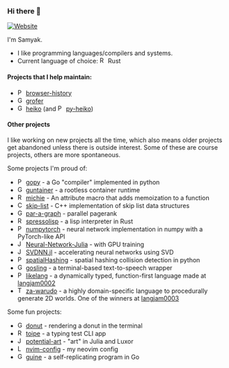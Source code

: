### Hi there 👋

[![Website](https://img.shields.io/website?label=samyak.me&style=flat-square&url=https%3A%2F%2Fsamyak.me)](https://samyak.me)

I'm Samyak.

- I like programming languages/compilers and systems.
- Current language of choice: <a href="#"><img src="https://raw.githubusercontent.com/rust-lang/rust-artwork/master/logo/rust-logo-64x64.png" alt="Rust logo" width="15"></a> Rust

#### Projects that I help maintain:

- <a href="#"><img src="https://upload.wikimedia.org/wikipedia/commons/c/c3/Python-logo-notext.svg" alt="Python logo" width="15"></a> [browser-history](https://github.com/pesos/browser-history)
- <a href="#"><img src="https://upload.wikimedia.org/wikipedia/commons/0/05/Go_Logo_Blue.svg" alt="Go lang logo" width="15"></a> [grofer](https://github.com/pesos/grofer/)
- <a href="#"><img src="https://upload.wikimedia.org/wikipedia/commons/0/05/Go_Logo_Blue.svg" alt="Go lang logo" width="15"></a> [heiko](https://github.com/psiayn/heiko) (and <a href="#"><img src="https://upload.wikimedia.org/wikipedia/commons/c/c3/Python-logo-notext.svg" alt="Python logo" width="15"></a> [py-heiko](https://github.com/pesos/heiko))

#### Other projects

I like working on new projects all the time, which also means older projects get abandoned unless there is outside interest. Some of these are course projects, others are more spontaneous.

Some projects I'm proud of:
 - <a href="#"><img src="https://upload.wikimedia.org/wikipedia/commons/c/c3/Python-logo-notext.svg" alt="Python logo" width="15"></a> [gopy](https://github.com/Samyak2/gopy) - a Go "compiler" implemented in python
 - <a href="#"><img src="https://upload.wikimedia.org/wikipedia/commons/0/05/Go_Logo_Blue.svg" alt="Go lang logo" width="15"></a> [guntainer](https://github.com/Samyak2/guntainer) - a rootless container runtime
 - <a href="#"><img src="https://raw.githubusercontent.com/rust-lang/rust-artwork/master/logo/rust-logo-64x64.png" alt="Rust logo" width="15"></a> [michie](https://github.com/mobusoperandi/michie) - An attribute macro that adds memoization to a function
 - <a href="#"><img src="https://upload.wikimedia.org/wikipedia/commons/1/18/ISO_C%2B%2B_Logo.svg" alt="C++ logo" width="15"></a> [skip-list](https://github.com/Samyak2/skip-list) - C++ implementation of skip list data structures
 - <a href="#"><img src="https://upload.wikimedia.org/wikipedia/commons/0/05/Go_Logo_Blue.svg" alt="Go lang logo" width="15"></a> [par-a-graph](https://github.com/metonymic-smokey/par-a-graph) - parallel pagerank
 - <a href="#"><img src="https://raw.githubusercontent.com/rust-lang/rust-artwork/master/logo/rust-logo-64x64.png" alt="Rust logo" width="15"></a> [spressolisp](https://github.com/psiayn/spressolisp) - a lisp interpreter in Rust
 - <a href="#"><img src="https://upload.wikimedia.org/wikipedia/commons/c/c3/Python-logo-notext.svg" alt="Python logo" width="15"></a> [numpytorch](https://github.com/Samyak2/numpytorch) - neural network implementation in numpy with a PyTorch-like API
 - <a href="#"><img src="https://user-images.githubusercontent.com/34161949/140472262-52741b2b-b2da-4c6b-9835-668d6ff50171.png" alt="Julia logo" width="15"></a> [Neural-Network-Julia](https://github.com/Samyak2/Neural-Network-Julia) - with GPU training
 - <a href="#"><img src="https://user-images.githubusercontent.com/34161949/140472262-52741b2b-b2da-4c6b-9835-668d6ff50171.png" alt="Julia logo" width="15"></a> [SVDNN.jl](https://github.com/Samyak2/SVDNN.jl) - accelerating neural networks using SVD
 - <a href="#"><img src="https://upload.wikimedia.org/wikipedia/commons/c/c3/Python-logo-notext.svg" alt="Python logo" width="15"></a> [spatialHashing](https://github.com/psiayn/spatialHashing) - spatial hashing collision detection in python
 - <a href="#"><img src="https://upload.wikimedia.org/wikipedia/commons/0/05/Go_Logo_Blue.svg" alt="Go lang logo" width="15"></a> [gosling](https://github.com/Samyak2/gosling/) - a terminal-based text-to-speech wrapper
 - <a href="#"><img src="https://upload.wikimedia.org/wikipedia/commons/c/c3/Python-logo-notext.svg" alt="Python logo" width="15"></a> [likelang](https://github.com/psiayn/likelang/) - a dynamically typed, function-first language made at [langjam0002](https://github.com/langjam/jam0002/)
 - <a href="#"><img src="https://upload.wikimedia.org/wikipedia/commons/4/4c/Typescript_logo_2020.svg" alt="TypeScript logo" width="15"></a> [za-warudo](https://github.com/langjam/jam0003/issues/76) - a highly domain-specific language to procedurally generate 2D worlds. One of the winners at [langjam0003](https://youtu.be/g_dBJW8q7QA?t=479)

Some fun projects:
 - <a href="#"><img src="https://upload.wikimedia.org/wikipedia/commons/0/05/Go_Logo_Blue.svg" alt="Go lang logo" width="15"></a> [donut](https://github.com/Samyak2/donut) - rendering a donut in the terminal
 - <a href="#"><img src="https://raw.githubusercontent.com/rust-lang/rust-artwork/master/logo/rust-logo-64x64.png" alt="Rust logo" width="15"></a> [toipe](https://github.com/Samyak2/toipe) - a typing test CLI app
 - <a href="#"><img src="https://user-images.githubusercontent.com/34161949/140472262-52741b2b-b2da-4c6b-9835-668d6ff50171.png" alt="Julia logo" width="15"></a> [potential-art](https://github.com/Samyak2/potential-art) - "art" in Julia and Luxor
 - <a href="#"><img src="https://upload.wikimedia.org/wikipedia/commons/c/cf/Lua-Logo.svg" alt="Lua logo" width="15"></a> [nvim-config](https://github.com/Samyak2/nvim-config) - my neovim config
 - <a href="#"><img src="https://upload.wikimedia.org/wikipedia/commons/0/05/Go_Logo_Blue.svg" alt="Go lang logo" width="15"></a> [guine](https://github.com/Samyak2/guine) - a self-replicating program in Go
